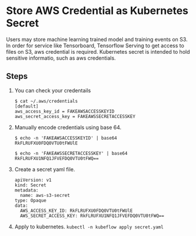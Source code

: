 # Store AWS Credential as Kubernetes Secret
Users may store machine learning trained model and training events on S3. In order for service like Tensorboard, Tensorflow Serving to get access to files on S3, aws credential is required. Kubernetes secret is intended to hold sensitive informatio, such as aws credentials.

## Steps

1. You can check your credentails
   ```
   $ cat ~/.aws/credentials
   [default]
   aws_access_key_id = FAKEAWSACCESSKEYID
   aws_secret_access_key = FAKEAWSSECRETACCESSKEY
   ```
2. Manually encode credentials using base 64.

   ```
   $ echo -n 'FAKEAWSACCESSKEYID' | base64
   RkFLRUFXU0FDQ0VTU0tFWUlE

   $ echo -n 'FAKEAWSSECRETACCESSKEY' | base64
   RkFLRUFXU1NFQ1JFVEFDQ0VTU0tFWQ==
   ```

3. Create a secret yaml file.

   ```
   apiVersion: v1
   kind: Secret
   metadata:
     name: aws-s3-secret
   type: Opaque
   data:
     AWS_ACCESS_KEY_ID: RkFLRUFXU0FDQ0VTU0tFWUlE
     AWS_SECRET_ACCESS_KEY: RkFLRUFXU1NFQ1JFVEFDQ0VTU0tFWQ==
   ```

4. Apply to kubernetes. `kubectl -n kubeflow apply secret.yaml`